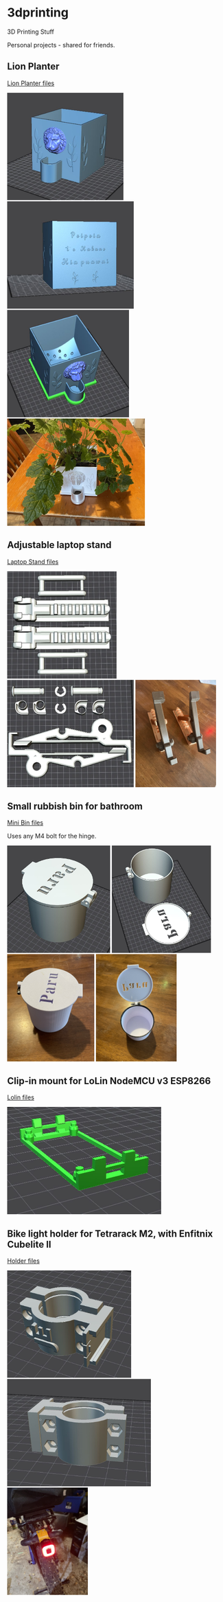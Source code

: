 # 3dprinting
3D Printing Stuff

Personal projects - shared for friends.

## Lion Planter

[Lion Planter files](ICESL%20models/20210814%20lion%20planter)

<img src="https://github.com/j842/3dprinting/blob/main/ICESL%20models/20210814%20lion%20planter/planter1.JPG" height="250">  <img src="https://github.com/j842/3dprinting/blob/main/ICESL%20models/20210814%20lion%20planter/planter3.jpg" height="250"> <img src="https://github.com/j842/3dprinting/blob/main/ICESL%20models/20210814%20lion%20planter/planter4.JPG" height="250"> <img src="https://github.com/j842/3dprinting/blob/main/ICESL%20models/20210814%20lion%20planter/planter5.jpg" height="250"> 


## Adjustable laptop stand

[Laptop Stand files](ICESL%20models/20210918%20Laptop%20Stand)

<img src="https://github.com/j842/3dprinting/blob/main/ICESL%20models/20210918%20Laptop%20Stand/stand1.jpg" height="250">   <img src="https://github.com/j842/3dprinting/blob/main/ICESL%20models/20210918%20Laptop%20Stand/stand2.jpg" height="250">   <img src="https://github.com/j842/3dprinting/blob/main/ICESL%20models/20210918%20Laptop%20Stand/stand3.jpg" height="250">


## Small rubbish bin for bathroom

[Mini Bin files](ICESL%20models/20210606%20Mini%20Bathroom%20Bin)

Uses any M4 bolt for the hinge.

 <img src="https://github.com/j842/3dprinting/blob/main/ICESL%20models/20210606%20Mini%20Bathroom%20Bin/model%20pic.jpg" height="250">   <img src="https://github.com/j842/3dprinting/blob/main/ICESL%20models/20210606%20Mini%20Bathroom%20Bin/model%20pic%20minibin_two.JPG" height="250">  <img src="https://github.com/j842/3dprinting/blob/main/ICESL%20models/20210606%20Mini%20Bathroom%20Bin/model3.jpg" height="250">  <img src="https://github.com/j842/3dprinting/blob/main/ICESL%20models/20210606%20Mini%20Bathroom%20Bin/model4.jpg" height="250">


## Clip-in mount for LoLin NodeMCU v3 ESP8266 

[Lolin files](ICESL%20models/20210713%20LolinNodeMCUv3)

 <img src="https://github.com/j842/3dprinting/blob/main/ICESL%20models/20210713%20LolinNodeMCUv3/holder.jpg" height="250">


## Bike light holder for Tetrarack M2, with Enfitnix Cubelite II

[Holder files](ICESL%20models/20210604%20Rear%20Bike%20Light%20Holder)

<img src="https://github.com/j842/3dprinting/blob/main/ICESL%20models/20210604%20Rear%20Bike%20Light%20Holder/holder1.JPG" height="250">   <img src="https://github.com/j842/3dprinting/blob/main/ICESL%20models/20210604%20Rear%20Bike%20Light%20Holder/holder2.JPG" height="250">  <img src="https://github.com/j842/3dprinting/blob/main/ICESL%20models/20210604%20Rear%20Bike%20Light%20Holder/holder3.JPG" height="250"> 
